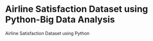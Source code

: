 # Airline Satisfaction Dataset using Python-Big Data Analysis
Airline Satisfaction Dataset using Python
